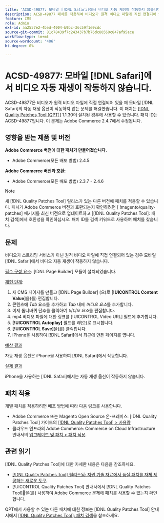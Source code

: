 ```yaml
---
title: 'ACSD-49877: 모바일 [!DNL Safari]에서 비디오 자동 재생이 작동하지 않습니다.'
description: ACSD-49877 패치를 적용하여 비디오가 원격 비디오 파일에 직접 연결되어 있는 경우  [!DNL Safari] 모바일에서 비디오 자동 재생 옵션이 작동하지 않는 Adobe Commerce 문제를 해결합니다.
feature: CMS
role: Admin
exl-id: aa2557e2-4bed-4004-b9bc-36c59f1e9cdc
source-git-commit: 81c78439f7c243437b7b76dc80560c847af95ace
workflow-type: tm+mt
source-wordcount: '406'
ht-degree: 0%

---
```


# ACSD-49877: 모바일 [!DNL Safari]에서 비디오 자동 재생이 작동하지 않습니다.

ACSD-49877은 비디오가 원격 비디오 파일에 직접 연결되어 있을 때 모바일 [!DNL Safari]의 자동 재생 옵션이 작동하지 않는 문제를 해결했습니다. 이 패치는 [[!DNL Quality Patches Tool (QPT)]](https://experienceleague.adobe.com/ko/docs/commerce-knowledge-base/kb/announcements/commerce-announcements/magento-quality-patches-released-new-tool-to-self-serve-quality-patches) 1.1.30이 설치된 경우에 사용할 수 있습니다. 패치 ID는 ACSD-49877입니다. 이 문제는 Adobe Commerce 2.4.7에서 수정됩니다.

## 영향을 받는 제품 및 버전

**Adobe Commerce 버전에 대한 패치가 만들어졌습니다.**

* Adobe Commerce(모든 배포 방법) 2.4.5

**Adobe Commerce 버전과 호환:**

* Adobe Commerce(모든 배포 방법) 2.3.7 - 2.4.6

>[!NOTE]
>
>새 [!DNL Quality Patches Tool] 릴리스가 있는 다른 버전에 패치를 적용할 수 있습니다. 패치가 Adobe Commerce 버전과 호환되는지 확인하려면 [ !magento/quality-patches] 패키지를 최신 버전으로 업데이트하고 [[!DNL Quality Patches Tool]: 패치 검색]에서 호환성을 확인하십시오. 패치 ID를 검색 키워드로 사용하여 패치를 찾습니다.

## 문제

비디오가 스트리밍 서비스가 아닌 원격 비디오 파일에 직접 연결되어 있는 경우 모바일 [!DNL Safari]에서 비디오 자동 재생이 작동하지 않습니다.

<u>필수 구성 요소</u>:
[!DNL Page Builder] 모듈이 설치되었습니다.

<u>재현 단계</u>:

1. 새 CMS 페이지를 만들고 [!DNL Page Builder] (으)로 **[!UICONTROL Content Value]**&#x200B;을(를) 편집합니다.
1. 콘텐츠에 *Tab* 요소를 추가하고 *Tab* 내에 *비디오 요소*&#x200B;를 추가합니다.
1. 이제 톱니바퀴 단추를 클릭하여 *비디오 요소*&#x200B;를 편집합니다.
1. mp4 비디오 파일에 대한 링크를 [!UICONTROL Video URL] 필드에 추가합니다.
1. **[!UICONTROL Autoplay]** 필드를 *예*(으)로 표시합니다.
1. **[!UICONTROL Save]**&#x200B;을(를) 클릭합니다.
1. iPhone을 사용하여 [!DNL Safari]에서 최근에 만든 페이지를 엽니다.

<u>예상 결과</u>

자동 재생 옵션은 iPhone을 사용하여 [!DNL Safari]에서 작동합니다.

<u>실제 결과</u>

iPhone을 사용하는 [!DNL Safari]에서는 자동 재생 옵션이 작동하지 않습니다.

## 패치 적용

개별 패치를 적용하려면 배포 방법에 따라 다음 링크를 사용합니다.

* Adobe Commerce 또는 Magento Open Source 온-프레미스: [!DNL Quality Patches Tool] 가이드의 [[!DNL Quality Patches Tool] > 사용량](/help/tools/quality-patches-tool/usage.md)
* 클라우드 인프라의 Adobe Commerce: Commerce on Cloud Infrastructure 안내서의 [업그레이드 및 패치 > 패치 적용](https://experienceleague.adobe.com/docs/commerce-cloud-service/user-guide/develop/upgrade/apply-patches.html?lang=ko).

## 관련 읽기

[!DNL Quality Patches Tool]에 대한 자세한 내용은 다음을 참조하세요.

* [[!DNL Quality Patches Tool] 릴리스됨: 지원 기술 자료에서 품질 패치를 자체 제공하는 새로운 도구](https://experienceleague.adobe.com/ko/docs/commerce-knowledge-base/kb/announcements/commerce-announcements/magento-quality-patches-released-new-tool-to-self-serve-quality-patches).
* [!UICONTROL Quality Patches Tool] 안내서에서  [!DNL Quality Patches Tool][&#128279;](/help/tools/quality-patches-tool/patches-available-in-qpt/check-patch-for-magento-issue-with-magento-quality-patches.md)을(를) 사용하여 Adobe Commerce 문제에 패치를 사용할 수 있는지 확인합니다.


QPT에서 사용할 수 있는 다른 패치에 대한 정보는 [!DNL Quality Patches Tool] 안내서에서 [[!DNL Quality Patches Tool]: 패치 검색](https://experienceleague.adobe.com/tools/commerce-quality-patches/index.html?lang=ko)을 참조하세요.
